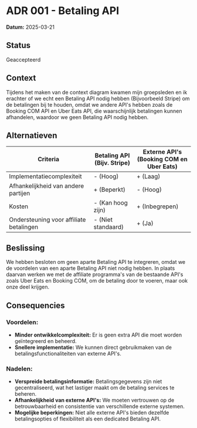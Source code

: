 # ADR 001 - Betaling API

**Datum:** 2025-03-21

## Status

Geaccepteerd

## Context

Tijdens het maken van de context diagram kwamen mijn groepsleden en ik erachter of we echt een Betaling API nodig hebben (Bijvoorbeeld Stripe) om de betalingen bij te houden, omdat we andere API's hebben zoals de Booking COM API en Uber Eats API, die waarschijnlijk betalingen kunnen afhandelen, waardoor we geen Betaling API nodig hebben.

## Alternatieven

| Criteria                                | Betaling API (Bijv. Stripe) | Externe API's (Booking COM en Uber Eats) |
| --------------------------------------- | --------------------------- | ---------------------------------------- |
| Implementatiecomplexiteit               | - (Hoog)                    | + (Laag)                                 |
| Afhankelijkheid van andere partijen     | + (Beperkt)                 | - (Hoog)                                 |
| Kosten                                  | - (Kan hoog zijn)           | + (Inbegrepen)                           |
| Ondersteuning voor affiliate betalingen | - (Niet standaard)          | + (Ja)                                   |

## Beslissing

We hebben besloten om geen aparte Betaling API te integreren, omdat we de voordelen van een aparte Betaling API niet nodig hebben. In plaats daarvan werken we met de affiliate programma's van de bestaande API's zoals Uber Eats en Booking COM, om de betaling door te voeren, maar ook onze deel krijgen.

## Consequencies

### Voordelen:

- **Minder ontwikkelcomplexiteit:** Er is geen extra API die moet worden geïntegreerd en beheerd.
- **Snellere implementatie:** We kunnen direct gebruikmaken van de betalingsfunctionaliteiten van externe API's.

### Nadelen:

- **Verspreide betalingsinformatie:** Betalingsgegevens zijn niet gecentraliseerd, wat het lastiger maakt om de betaling services te beheren.
- **Afhankelijkheid van externe API's:** We moeten vertrouwen op de betrouwbaarheid en consistentie van verschillende externe systemen.
- **Mogelijke beperkingen:** Niet alle externe API's bieden dezelfde betalingsopties of flexibiliteit als een dedicated Betaling API.
